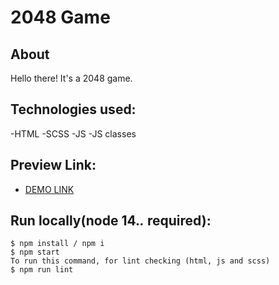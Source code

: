 # 2048 Game

## About
Hello there!
It's a 2048 game.

## Technologies used:
-HTML
-SCSS
-JS
-JS classes

## Preview Link:
* [DEMO LINK](https://zubyk-yaroslav.github.io/JS_2048/)

## Run locally(node 14.*.* required):
```
$ npm install / npm i
$ npm start
To run this command, for lint checking (html, js and scss)
$ npm run lint
```
